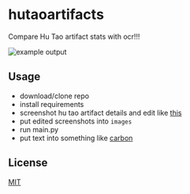 # hutaoartifacts

Compare Hu Tao artifact stats with ocr!!!

![example output](https://i.imgur.com/ZFBrBWX.png)

## Usage

- download/clone repo
- install requirements
- screenshot hu tao artifact details and edit like [this](https://github.com/RealCyGuy/hutaoartifacts/blob/main/example.png)
- put edited screenshots into `images`
- run main.py
- put text into something like [carbon](https://carbon.now.sh/)

## License
[MIT](https://github.com/RealCyGuy/hutaoartifacts/blob/main/LICENSE.md)
